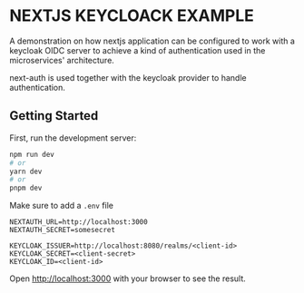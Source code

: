 # NEXTJS KEYCLOACK EXAMPLE

A demonstration on how nextjs application can be configured to work with a keycloak OIDC server to achieve a
kind of authentication used in the microservices' architecture.

next-auth is used together with the keycloak provider to handle authentication.

## Getting Started

First, run the development server:

```bash
npm run dev
# or
yarn dev
# or
pnpm dev
```

Make sure to add a `.env` file

```dotenv
NEXTAUTH_URL=http://localhost:3000
NEXTAUTH_SECRET=somesecret

KEYCLOAK_ISSUER=http://localhost:8080/realms/<client-id>
KEYCLOAK_SECRET=<client-secret>
KEYCLOAK_ID=<client-id>
```

Open [http://localhost:3000](http://localhost:3000) with your browser to see the result.


